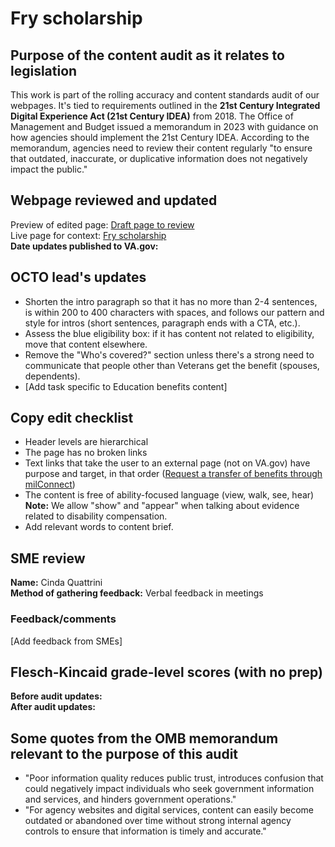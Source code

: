 # Fry scholarship

## Purpose of the content audit as it relates to legislation
This work is part of the rolling accuracy and content standards audit of our webpages. It's tied to requirements outlined in the **21st Century Integrated Digital Experience Act (21st Century IDEA)** from 2018. The Office of Management and Budget issued a memorandum in 2023 with guidance on how agencies should implement the 21st Century IDEA. According to the memorandum, agencies need to review their content regularly "to ensure that outdated, inaccurate, or duplicative information does not negatively impact the public."
## Webpage reviewed and updated
Preview of edited page: [Draft page to review](https://prod.cms.va.gov/node/951/latest)  
Live page for context: [Fry scholarship](https://www.va.gov/education/survivor-dependent-benefits/fry-scholarship/)  
**Date updates published to VA.gov:**
## OCTO lead's updates
- Shorten the intro paragraph so that it has no more than 2-4 sentences, is within 200 to 400 characters with spaces, and follows our pattern and style for intros (short sentences, paragraph ends with a CTA, etc.).
- Assess the blue eligibility box: if it has content not related to eligibility, move that content elsewhere.
- Remove the "Who's covered?" section unless there's a strong need to communicate that people other than Veterans get the benefit (spouses, dependents).
- [Add task specific to Education benefits content]
## Copy edit checklist
- Header levels are hierarchical
- The page has no broken links
- Text links that take the user to an external page (not on VA.gov) have purpose and target, in that order ([Request a transfer of benefits through milConnect](https://milconnect.dmdc.osd.mil/milconnect/))
- The content is free of ability-focused language (view, walk, see, hear) **Note:** We allow "show" and "appear" when talking about evidence related to disability compensation.
- Add relevant words to content brief. 
## SME review
**Name:** Cinda Quattrini  
**Method of gathering feedback:** Verbal feedback in meetings
### Feedback/comments
[Add feedback from SMEs]
## Flesch-Kincaid grade-level scores (with no prep)
**Before audit updates:**  
**After audit updates:**
## Some quotes from the OMB memorandum relevant to the purpose of this audit
- "Poor information quality reduces public trust, introduces confusion that could negatively impact individuals who seek government information and services, and hinders government operations."
- "For agency websites and digital services, content can easily become outdated or abandoned over time without strong internal agency controls to ensure that information is timely and accurate."
